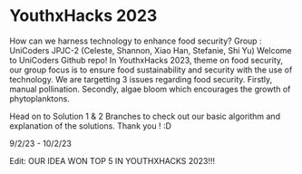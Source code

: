# YouthxHacks 2023
How can we harness technology to enhance food security?
Group : UniCoders JPJC-2 (Celeste, Shannon, Xiao Han, Stefanie, Shi Yu) 
Welcome to UniCoders Github repo! 
In YouthxHacks 2023, theme on food security, our group focus is to ensure food sustainability and security with the use of technology.
We are targetting 3 issues regarding food security. Firstly, manual pollination. Secondly, algae bloom which encourages the growth of phytoplanktons.

Head on to Solution 1 & 2 Branches to check out our basic algorithm and explanation of the solutions.
Thank you ! :D

9/2/23 - 10/2/23

Edit: OUR IDEA WON TOP 5 IN YOUTHXHACKS 2023!!!
